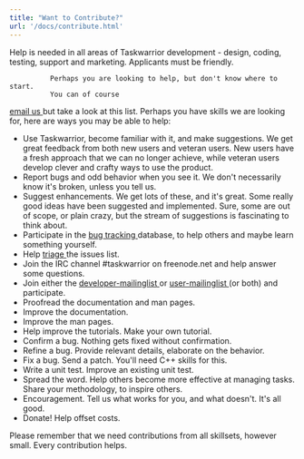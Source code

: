 ```yaml
---
title: "Want to Contribute?"
url: '/docs/contribute.html'
---
```

<div class="col-md-10 main">
 <div class="row">
  <a name="want">
  </a>
  <p>
   Help is needed in all areas of Taskwarrior development - design,
              coding, testing, support and marketing. Applicants must be friendly.

              Perhaps you are looking to help, but don't know where to start.
              You can of course
   <a href="mailto:taskwarrior-dev@googlegroups.com">
    email us
   </a>
   but take a look at this list. Perhaps you have skills we are
              looking for, here are ways you may be able to help:
  </p>
  <p>
   <ul>
    <li>
     Use Taskwarrior, become familiar with it, and make suggestions.
                  We get great feedback from both new users and veteran users.
                  New users have a fresh approach that we can no longer achieve,
                  while veteran users develop clever and crafty ways to use the
                  product.
    </li>
    <li>
     Report bugs and odd behavior when you see it. We don't
                  necessarily know it's broken, unless you tell us.
    </li>
    <li>
     Suggest enhancements. We get lots of these, and it's great.
                  Some really good ideas have been suggested and implemented.
                  Sure, some are out of scope, or plain crazy, but the stream of
                  suggestions is fascinating to think about.
    </li>
    <li>
     Participate in the
     <a href="https://bug.tasktools.org">
      bug tracking
     </a>
     database, to help others and maybe learn something yourself.
    </li>
    <li>
     Help
     <a href="/docs/triage.html">
      triage
     </a>
     the issues list.
    </li>
    <li>
     Join the IRC channel #taskwarrior on freenode.net and help
                  answer some questions.
    </li>
    <li>
     Join either the
     <a href="https://groups.google.com/forum/#!forum/taskwarrior-dev">
      developer-mailinglist
     </a>
     or
     <a href="https://groups.google.com/forum/#!forum/taskwarrior-user">
      user-mailinglist
     </a>
     (or both) and participate.
    </li>
    <li>
     Proofread the documentation and man pages.
    </li>
    <li>
     Improve the documentation.
    </li>
    <li>
     Improve the man pages.
    </li>
    <li>
     Help improve the tutorials. Make your own tutorial.
    </li>
    <li>
     Confirm a bug. Nothing gets fixed without confirmation.
    </li>
    <li>
     Refine a bug. Provide relevant details, elaborate on the
                  behavior.
    </li>
    <li>
     Fix a bug. Send a patch. You'll need C++ skills for this.
    </li>
    <li>
     Write a unit test. Improve an existing unit test.
    </li>
    <li>
     Spread the word. Help others become more effective at managing
                  tasks. Share your methodology, to inspire others.
    </li>
    <li>
     Encouragement. Tell us what works for you, and what doesn't.
                  It's all good.
    </li>
    <li>
     Donate! Help offset costs.
    </li>
   </ul>
  </p>
  <p>
   Please remember that we need contributions from all skillsets,
              however small.  Every contribution helps.
  </p>
 </div>
 <br/>
 <br/>
</div>


